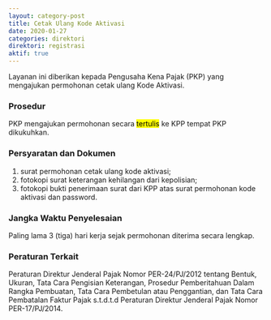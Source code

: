 ```yaml
---
layout: category-post
title: Cetak Ulang Kode Aktivasi
date: 2020-01-27
categories: direktori
direktori: registrasi
aktif: true
---
```

Layanan ini diberikan kepada Pengusaha Kena Pajak (PKP) yang mengajukan permohonan cetak ulang Kode Aktivasi.

### Prosedur
PKP mengajukan permohonan secara <mark>tertulis</mark> ke KPP tempat PKP dikukuhkan.

### Persyaratan dan Dokumen
1. surat permohonan cetak ulang kode aktivasi;
2. fotokopi surat keterangan kehilangan dari kepolisian;
3. fotokopi bukti penerimaan surat dari KPP atas surat permohonan kode aktivasi dan password.

### Jangka Waktu Penyelesaian
Paling lama 3 (tiga) hari kerja sejak permohonan diterima secara lengkap.

### Peraturan Terkait
Peraturan Direktur Jenderal Pajak Nomor PER-24/PJ/2012 tentang Bentuk, Ukuran, Tata Cara Pengisian Keterangan, Prosedur Pemberitahuan Dalam Rangka Pembuatan, Tata Cara Pembetulan atau Penggantian, dan Tata Cara Pembatalan Faktur Pajak s.t.d.t.d Peraturan Direktur Jenderal Pajak Nomor PER-17/PJ/2014.